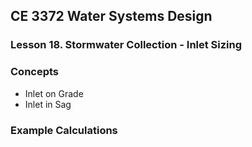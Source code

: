 ## CE 3372 Water Systems Design
### Lesson 18. Stormwater Collection - Inlet Sizing

### Concepts

- Inlet on Grade
- Inlet in Sag

### Example Calculations



```python

```
